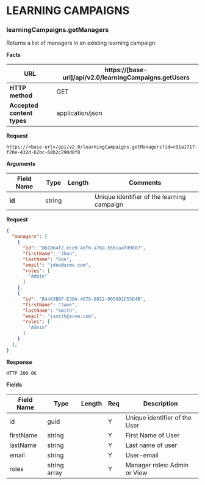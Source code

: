 ﻿**LEARNING CAMPAIGNS**
====================== 

### learningCampaigns.getManagers

Returns a list of managers in an existing learning campaign.

**Facts**

| **URL**                    | https://[base-url]/api/v2.0/learningCampaigns.getUsers |
|----------------------------|------------------|
| **HTTP method**            | GET              |
| **Accepted content types** | application/json |

**Request**


```text
https://<base-url>/api/v2.0/learningCampaigns.getManagers?id=c91a1717-f20e-432d-b2bc-68b2c290d8f8
```


**Arguments**

| **Field Name** | **Type** | **Length** | **Comments**                              |
|----------------|----------|------------|-------------------------------------------|
| **id**         | string   |            | Unique identifier of the learning campaign|


**Request**

```json
{
  "managers": [
    {
      "id": "8b1864f2-ece9-4df6-a78a-556caafd9887",
      "firstName": "Jhon",
      "lastName": "Doe",
      "email": "jdoe@acme.com",
      "roles": [
        "Admin"
      ]
    },
    {
      "id": "B4443BBF-E30A-4076-8852-905891D55D4B",
      "firstName": "Jane",
      "lastName": "Smith",
      "email": "jsmith@acme.com",
      "roles": [
        "Admin"
      ]
    }
  ],
}
```

**Response**

```text
HTTP 200 OK
```

**Fields**

| **Field Name** | **Type**     | **Length** | **Req** | **Description**                             |
|----------------|--------------|------------|---------|---------------------------------------------|
| id             | guid         |            | Y       | Unique identifier of the User               |
| firstName      | string       |            | Y       | First Name of User                          |
| lastName       | string       |            | Y       | Last name of user                           |
| email          | string       |            | Y       | User-email                                  |
| roles          | string array |            | Y       | Manager roles: Admin or View                |